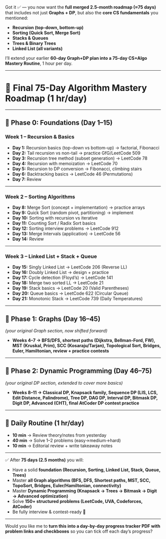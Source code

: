 Got it ✅ — you now want the **full merged 2.5-month roadmap (≈75 days)** that includes not just **Graphs + DP**, but also the **core CS fundamentals** you mentioned:

* **Recursion (top-down, bottom-up)**
* **Sorting (Quick Sort, Merge Sort)**
* **Stacks & Queues**
* **Trees & Binary Trees**
* **Linked List (all variants)**

I’ll extend your earlier **60-day Graph+DP plan into a 75-day CS+Algo Mastery Routine**, 1 hour per day.

---

# 🏹 Final 75-Day Algorithm Mastery Roadmap (1 hr/day)

---

## 📅 **Phase 0: Foundations (Day 1–15)**

### **Week 1 – Recursion & Basics**

* **Day 1:** Recursion basics (top-down vs bottom-up) → factorial, Fibonacci
* **Day 2:** Tail recursion vs non-tail → practice GfG/LeetCode 509
* **Day 3:** Recursion tree method (subset generation) → LeetCode 78
* **Day 4:** Recursion with memoization → LeetCode 70
* **Day 5:** Recursion to DP conversion → Fibonacci, climbing stairs
* **Day 6:** Backtracking basics → LeetCode 46 (Permutations)
* **Day 7:** Review

---

### **Week 2 – Sorting Algorithms**

* **Day 8:** Merge Sort (concept + implementation) → practice arrays
* **Day 9:** Quick Sort (random pivot, partitioning) → implement
* **Day 10:** Sorting with recursion vs iterative
* **Day 11:** Counting Sort / Radix Sort basics
* **Day 12:** Sorting interview problems → LeetCode 912
* **Day 13:** Merge Intervals (application) → LeetCode 56
* **Day 14:** Review

---

### **Week 3 – Linked List + Stack + Queue**

* **Day 15:** Singly Linked List → LeetCode 206 (Reverse LL)
* **Day 16:** Doubly Linked List → design + practice
* **Day 17:** Cycle detection (Floyd’s) → LeetCode 141
* **Day 18:** Merge two sorted LL → LeetCode 21
* **Day 19:** Stack basics → LeetCode 20 (Valid Parentheses)
* **Day 20:** Queue basics → LeetCode 622 (Circular Queue)
* **Day 21:** Monotonic Stack → LeetCode 739 (Daily Temperatures)

---

## 📅 **Phase 1: Graphs (Day 16–45)**

*(your original Graph section, now shifted forward)*

* **Weeks 4–7 → BFS/DFS, shortest paths (Dijkstra, Bellman-Ford, FW), MST (Kruskal, Prim), SCC (Kosaraju/Tarjan), Topological Sort, Bridges, Euler, Hamiltonian, review + practice contests**

---

## 📅 **Phase 2: Dynamic Programming (Day 46–75)**

*(your original DP section, extended to cover more basics)*

* **Weeks 8–11 → Classical DP, Knapsack family, Sequence DP (LIS, LCS, Edit Distance, Palindrome), Tree DP, DAG DP, Interval DP, Bitmask DP, Digit DP, Advanced (CHT), final AtCoder DP contest practice**

---

## 🔑 Daily Routine (1 hr/day)

* **10 min** → Review theory/notes from yesterday
* **40 min** → Solve 1–2 problems (easy→medium→hard)
* **10 min** → Editorial review + write takeaway notes

---

✅ After **75 days (2.5 months)** you will:

* Have a solid **foundation (Recursion, Sorting, Linked List, Stack, Queue, Trees)**
* Master **all Graph algorithms (BFS, DFS, Shortest paths, MST, SCC, TopoSort, Bridges, Euler/Hamiltonian, connectivity)**
* Master **Dynamic Programming (Knapsack → Trees → Bitmask → Digit → Advanced optimization)**
* Solve **150+ structured problems (LeetCode, UVA, Codeforces, AtCoder)**
* Be fully interview & contest-ready 🚀

---

Would you like me to **turn this into a day-by-day progress tracker PDF with problem links and checkboxes** so you can tick off each day’s progress?
